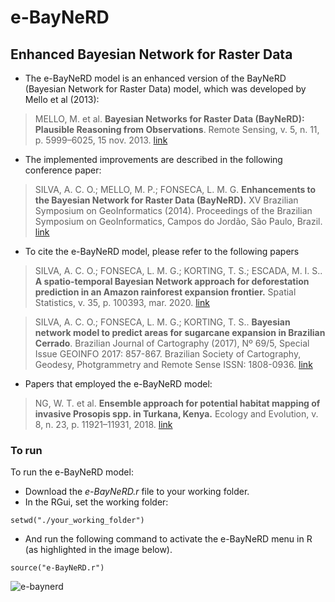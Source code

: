 # e-BayNeRD
## Enhanced Bayesian Network for Raster Data

- The e-BayNeRD model is an enhanced version of the BayNeRD (Bayesian Network for Raster Data) model, which was developed by Mello et al (2013): 
> MELLO, M. et al. **Bayesian Networks for Raster Data (BayNeRD): Plausible Reasoning from Observations**. Remote Sensing, v. 5, n. 11, p. 5999–6025, 15 nov. 2013. [link](https://doi.org/10.3390/rs5115999)

- The implemented improvements are described in the following conference paper:
> SILVA, A. C. O.; MELLO, M. P.; FONSECA, L. M. G. **Enhancements to the Bayesian Network for Raster Data (BayNeRD).** XV Brazilian Symposium on GeoInformatics (2014). Proceedings of the Brazilian Symposium on GeoInformatics, Campos do Jordão, São Paulo, Brazil.  [link](http://www.geoinfo.info/proceedings_geoinfo2014.split/Paper12-F-p24.pdf)

- To cite the e-BayNeRD model, please refer to the following papers 
> SILVA, A. C. O.; FONSECA, L. M. G.; KORTING, T. S.; ESCADA, M. I. S.. **A spatio-temporal Bayesian Network approach for deforestation prediction in an Amazon rainforest expansion frontier.** Spatial Statistics, v. 35, p. 100393, mar. 2020. [link](https://www.sciencedirect.com/science/article/pii/S2211675319301447)

> SILVA, A. C. O.; FONSECA, L. M. G.; KORTING, T. S.. **Bayesian network model to predict areas for sugarcane expansion in Brazilian Cerrado**. Brazilian Journal of Cartography (2017), Nº 69/5, Special Issue GEOINFO 2017: 857-867. Brazilian Society of Cartography, Geodesy, Photgrammetry and Remote Sense ISSN: 1808-0936. [link](https://www.researchgate.net/publication/323783578_BAYESIAN_NETWORK_MODEL_TO_PREDICT_AREAS_FOR_SUGARCANE_EXPANSION_IN_BRAZILIAN_CERRADO)

- Papers that employed the e-BayNeRD model:
> NG, W. T. et al. **Ensemble approach for potential habitat mapping of invasive Prosopis spp. in Turkana, Kenya.** Ecology and Evolution, v. 8, n. 23, p. 11921–11931, 2018. [link](https://doi.org/10.1002/ece3.4649)


### **To run**
To run the e-BayNeRD model:
- Download the *e-BayNeRD.r* file to your working folder.
- In the RGui, set the working folder:
```
setwd("./your_working_folder")
```
- And run the following command to activate the e-BayNeRD menu in R (as highlighted in the image below). 
```
source("e-BayNeRD.r")
```
![e-baynerd](https://user-images.githubusercontent.com/37545308/38310835-f20eba0c-37f3-11e8-96f0-6f45ead6c38e.PNG)
